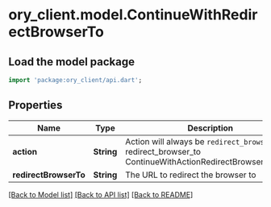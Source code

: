 # ory_client.model.ContinueWithRedirectBrowserTo

## Load the model package
```dart
import 'package:ory_client/api.dart';
```

## Properties
Name | Type | Description | Notes
------------ | ------------- | ------------- | -------------
**action** | **String** | Action will always be `redirect_browser_to` redirect_browser_to ContinueWithActionRedirectBrowserToString | 
**redirectBrowserTo** | **String** | The URL to redirect the browser to | 

[[Back to Model list]](../README.md#documentation-for-models) [[Back to API list]](../README.md#documentation-for-api-endpoints) [[Back to README]](../README.md)



